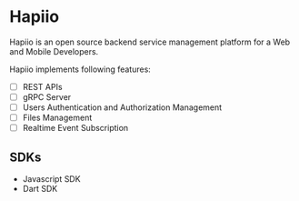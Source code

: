 # Hapiio

Hapiio is an open source backend service management platform for a Web and Mobile Developers.

Hapiio implements following features:

- [ ] REST APIs
- [ ] gRPC Server
- [ ] Users Authentication and Authorization Management
- [ ] Files Management
- [ ] Realtime Event Subscription

## SDKs 
* Javascript SDK
* Dart SDK


